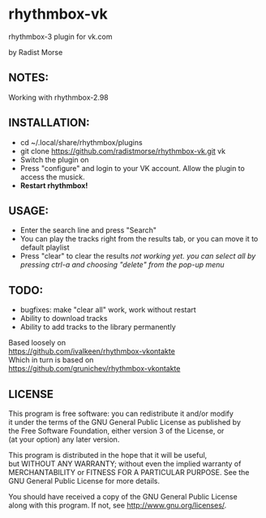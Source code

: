 rhythmbox-vk
============

rhythmbox-3 plugin for vk.com

by Radist Morse

NOTES:
--------------
Working with rhythmbox-2.98

INSTALLATION:
--------------
- cd ~/.local/share/rhythmbox/plugins  
- git clone https://github.com/radistmorse/rhythmbox-vk.git vk  
- Switch the plugin on  
- Press "configure" and login to your VK account. Allow the plugin to access the musick.  
- **Restart rhythmbox!**

USAGE:
--------------
- Enter the search line and press "Search"  
- You can play the tracks right from the results tab, or you can move it to default playlist  
- Press "clear" to clear the results *not working yet. you can select all by pressing ctrl-a and choosing "delete" from the pop-up menu*  

TODO:
--------------
- bugfixes: make "clear all" work, work without restart
- Ability to download tracks  
- Ability to add tracks to the library permanently  



Based loosely on  
https://github.com/ivalkeen/rhythmbox-vkontakte  
Which in turn is based on  
https://github.com/grunichev/rhythmbox-vkontakte  


LICENSE
--------------
This program is free software: you can redistribute it and/or modify  
it under the terms of the GNU General Public License as published by  
the Free Software Foundation, either version 3 of the License, or  
(at your option) any later version.  

This program is distributed in the hope that it will be useful,  
but WITHOUT ANY WARRANTY; without even the implied warranty of  
MERCHANTABILITY or FITNESS FOR A PARTICULAR PURPOSE. See the  
GNU General Public License for more details.  

You should have received a copy of the GNU General Public License  
along with this program. If not, see <http://www.gnu.org/licenses/>.

